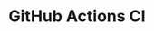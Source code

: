 # GitHub Actions CI













































































































































































































































































































































































































































































































































































































































































































































































































































































































































































































































































































































































































































































































































































































































































































































































































































































































































































































